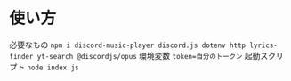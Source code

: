 # 使い方
必要なもの
`npm i discord-music-player discord.js dotenv http lyrics-finder yt-search @discordjs/opus`
環境変数
`token=自分のトークン`
起動スクリプト
`node index.js`
